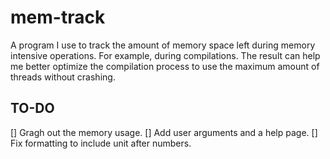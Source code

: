 # mem-track
A program I use to track the amount of memory space left during memory intensive operations. For example, during compilations. The result can help me better optimize the compilation process to use the maximum amount of threads without crashing.

## TO-DO
[] Gragh out the memory usage.
[] Add user arguments and a help page.
[] Fix formatting to include unit after numbers.